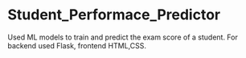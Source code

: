 # Student_Performace_Predictor
Used ML models to train and predict the exam score of a student. For backend used Flask, frontend HTML,CSS. 
